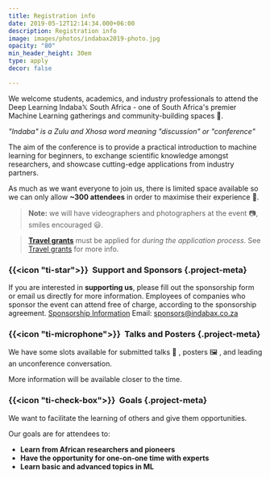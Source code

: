 ```yaml
---
title: Registration info
date: 2019-05-12T12:14:34.000+06:00
description: Registration info
image: images/photos/indabax2019-photo.jpg
opacity: "80"
min_header_height: 30em
type: apply
decor: false

---
```

We welcome students, academics, and industry professionals to attend the Deep Learning Indaba𝕏 South Africa - one of South Africa's premier Machine Learning gatherings and community-building spaces 🤝.

_"Indaba" is a Zulu and Xhosa word meaning "discussion" or "conference"_

The aim of the conference is to provide a practical introduction to machine learning for beginners, to exchange scientific knowledge amongst researchers, and showcase cutting-edge applications from industry partners.

As much as we want everyone to join us, there is limited space available so we can only allow **\~300 attendees** in order to maximise their experience 🏫.

> **Note:** we will have videographers and photographers at the event 📷, smiles encouraged 😃.

<!-- ### {{<icon "ti-calendar">}}  Important dates {.project-meta} -->

<!-- 
| Date | Event |
| :--- | :--- |
| 2022-09-26 📜 | Abstract submissions open |
| 2022-09-26 📝 | Applications for free attendance (e.g. for students) open |
| 2022-10-04 🎗 | 1st wave of paid registrations (e.g. for academics) open |
| 2022-11-04 👻 | Abstract submissions close |
| 2022-11-04 👻 | Applications for free attendance close |
| 2022-11-21 📢 | Notification of application acceptance |
| 2022-11-25 ☑️ | RSVP to secure spot (acceptance +4 days) |
| 2022-11-30 🎤 | Notification of abstract acceptance |
| 2022-11-30 🛑 | Final wave of paid registrations close | 
-->

> [**Travel grants**](/register/travel-grants) must be applied for _during the application process_. See [Travel grants](/register/travel-grants) for more info.

### {{<icon "ti-star">}}  Support and Sponsors {.project-meta}

If you are interested in **supporting us**, please fill out the sponsorship form or email us directly for more information.
Employees of companies who sponsor the event can attend free of charge, according to the sponsorship agreement.
[Sponsorship Information](/partners)
Email: [sponsors@indabax.co.za](mailto:sponsors@indabax.co.za)

### {{<icon "ti-microphone">}}  Talks and Posters {.project-meta}

We have some slots available for submitted talks 🎤 , posters 🖼️ , and leading an unconference conversation.

More information will be available closer to the time.

<!-- **For 2022, we are currently only considering in-person presentations** -->

<!-- More information can be found on the [abstract details page](/register/abstract) -->

### {{<icon "ti-check-box">}}  Goals {.project-meta}

We want to facilitate the learning of others and give them opportunities.

Our goals are for attendees to:

* **Learn from African researchers and pioneers**
* **Have the opportunity for one-on-one time with experts**
* **Learn basic and advanced topics in ML**